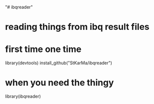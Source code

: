 "# ibqreader" 

reading things from ibq result files
=======


# first time  one time
library(devtools) 
install_github("StKarMa/ibqreader") 
# when you need the thingy
library(ibqreader)



